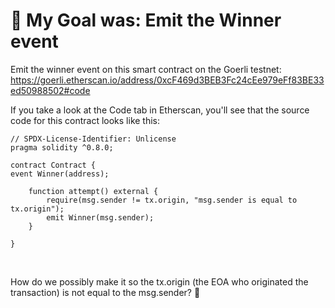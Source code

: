 # 🏁 My Goal was: Emit the Winner event

Emit the winner event on this smart contract on the Goerli testnet: https://goerli.etherscan.io/address/0xcF469d3BEB3Fc24cEe979eFf83BE33ed50988502#code

If you take a look at the Code tab in Etherscan, you'll see that the source code for this contract looks like this:

    // SPDX-License-Identifier: Unlicense
    pragma solidity ^0.8.0;

    contract Contract {
    event Winner(address);

        function attempt() external {
            require(msg.sender != tx.origin, "msg.sender is equal to tx.origin");
            emit Winner(msg.sender);
        }

    }

<br />

How do we possibly make it so the tx.origin (the EOA who originated the transaction) is not equal to the msg.sender? 🤔
